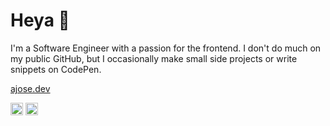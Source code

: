 # Heya 👋

I'm a Software Engineer with a passion for the frontend. I don't do much on my public GitHub, but I occasionally make small side projects or write snippets on CodePen.

[ajose.dev](ajose.dev)

<a href="https://codepen.io/ajosedev" target="blank"><img align="center" src="https://cdn.jsdelivr.net/npm/simple-icons@3.0.1/icons/codepen.svg" alt="ajosedev" height="20" width="20" /></a>
<a href="https://linkedin.com/in/ajosedev" target="blank"><img align="center" src="https://cdn.jsdelivr.net/npm/simple-icons@3.0.1/icons/linkedin.svg" alt="ajosedev" height="20" width="20" /></a>
